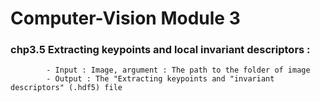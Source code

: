 # Computer-Vision Module 3

### chp3.5 Extracting keypoints and local invariant descriptors : 
            - Input : Image, argument : The path to the folder of image
            - Output : The "Extracting keypoints and "invariant descriptors" (.hdf5) file